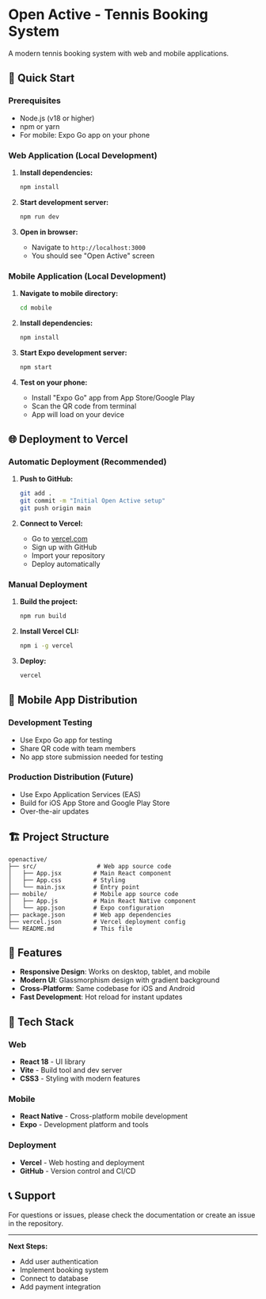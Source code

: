# Open Active - Tennis Booking System

A modern tennis booking system with web and mobile applications.

## 🚀 Quick Start

### Prerequisites
- Node.js (v18 or higher)
- npm or yarn
- For mobile: Expo Go app on your phone

### Web Application (Local Development)

1. **Install dependencies:**
   ```bash
   npm install
   ```

2. **Start development server:**
   ```bash
   npm run dev
   ```

3. **Open in browser:**
   - Navigate to `http://localhost:3000`
   - You should see "Open Active" screen

### Mobile Application (Local Development)

1. **Navigate to mobile directory:**
   ```bash
   cd mobile
   ```

2. **Install dependencies:**
   ```bash
   npm install
   ```

3. **Start Expo development server:**
   ```bash
   npm start
   ```

4. **Test on your phone:**
   - Install "Expo Go" app from App Store/Google Play
   - Scan the QR code from terminal
   - App will load on your device

## 🌐 Deployment to Vercel

### Automatic Deployment (Recommended)

1. **Push to GitHub:**
   ```bash
   git add .
   git commit -m "Initial Open Active setup"
   git push origin main
   ```

2. **Connect to Vercel:**
   - Go to [vercel.com](https://vercel.com)
   - Sign up with GitHub
   - Import your repository
   - Deploy automatically

### Manual Deployment

1. **Build the project:**
   ```bash
   npm run build
   ```

2. **Install Vercel CLI:**
   ```bash
   npm i -g vercel
   ```

3. **Deploy:**
   ```bash
   vercel
   ```

## 📱 Mobile App Distribution

### Development Testing
- Use Expo Go app for testing
- Share QR code with team members
- No app store submission needed for testing

### Production Distribution (Future)
- Use Expo Application Services (EAS)
- Build for iOS App Store and Google Play Store
- Over-the-air updates

## 🏗️ Project Structure

```
openactive/
├── src/                 # Web app source code
│   ├── App.jsx         # Main React component
│   ├── App.css         # Styling
│   └── main.jsx        # Entry point
├── mobile/             # Mobile app source code
│   ├── App.js          # Main React Native component
│   └── app.json        # Expo configuration
├── package.json        # Web app dependencies
├── vercel.json         # Vercel deployment config
└── README.md           # This file
```

## 🎨 Features

- **Responsive Design**: Works on desktop, tablet, and mobile
- **Modern UI**: Glassmorphism design with gradient background
- **Cross-Platform**: Same codebase for iOS and Android
- **Fast Development**: Hot reload for instant updates

## 🔧 Tech Stack

### Web
- **React 18** - UI library
- **Vite** - Build tool and dev server
- **CSS3** - Styling with modern features

### Mobile
- **React Native** - Cross-platform mobile development
- **Expo** - Development platform and tools

### Deployment
- **Vercel** - Web hosting and deployment
- **GitHub** - Version control and CI/CD

## 📞 Support

For questions or issues, please check the documentation or create an issue in the repository.

---

**Next Steps:**
- Add user authentication
- Implement booking system
- Connect to database
- Add payment integration

